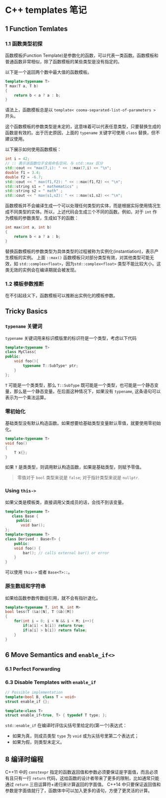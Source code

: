 # C++ templates 笔记

## 1 Function Temlates

### 1.1 函数类型初探

函数模板(Function Template)是参数化的函数，可以代表一类函数。函数模板和普通函数非常相似，除了函数模板的某些类型是没有指定的。

以下是一个返回两个数中最大值的函数模板。

```c++
template<typename T>
T max(T a, T b)
{
    return b < a ? a : b;
}
```

语法上，函数模板总是以 `template< cooma-separated-list-of-parameters >` 开头。

这个函数模板的参数类型是未定的，这意味着可以代表任意类型，只要替换生成的函数是有效的。出于历史原因，上面的 `typename` 关键字可使用 `class` 替换，但不建议使用。

以下展示如何使用函数模板：

```c++
int i = 42;
// :: 表示该函数位于全局命名空间，与 std::max 区分
std::cout << "max(7,i): " << ::max(7,i) << "\n";
double f1 = 3.4;
double f2 = -6.7;
std::cout << " max(f1,f2): " << ::max(f1,f2) << "\n";
std::string s1 = " mathematics" ;
std::string s2 = " math" ;
std::cout << " max(s1,s2): " << ::max(s1,s2) << "\n";
```

函数模板并不会编译生成一个可以处理任何类型的实体，而是根据实际使用情况生成不同类型的实体。所以，上述代码会生成三个不同的函数。例如，对于 `int` 作为模板的参数类型，生成如下的函数：

```cpp
int max(int a, int b)
{
    return b < a ? a : b;
}
```

替换函数模板的参数类型为具体类型的过程被称为实例化(instantiation)，表示产生模板的实例。
上面 `::max()` 函数模板只对部分类型有效，对其他类型可能无效，如 `std::complex<float>`，因为`std::complex<float>` 类型不能比较大小。这类无效的实例会在编译期就会被发现。

### 1.2 模板参数推断

在不引起歧义下，函数模板可以推断出实例化的模板参数。

## Tricky Basics

### `typename` 关键词


`typename` 关键词用来标识模版里的标识符是一个类型，考虑以下代码

```c++
template<typename T>
class MyClass{
public:
    void foo(){
        typename T::SubType* ptr;
    }
};
```

`T` 可能是一个类类型，那么 `T::SubType` 既可能是一个类型，也可能是一个静态变量，那么是一个静态变量。在后面这种情况下，如果没有 `typename`, 这条语句可以表示为一个乘法运算。

### 零初始化

基础类型没有默认构造函数。如果想要给基础类型变量默认零值，就要使用零初始化。

```cpp
template<typename T>
void foo()
{
    T x{};
}
```

如果 `T` 是类类型，则调用默认构造函数，如果是基础类型，则赋予零值。

> 零值对于 `bool` 类型来说是 `false`; 对于指针类型来说是 `nullptr`.

### Using `this->`

如果父类是模板类，直接调用父类成员的话，会找不到该变量。

```cpp
template<typename T>
   class Base {
     public:
       void bar();
};
template<typename T>
class Derived : Base<T> {
    public:
    void foo() {
        bar(); // calls external bar() or error 
    }
}
```

可以使用 `this->` 或者 `Base<T>::`。

### 原生数组和字符串

如果给函数参数传数组引用，就不会有指针退化。

```c++
template<typename T, int N, int M>
bool less(T (&a)[N], T (&b)[M])
{
    for(int i = 0; i < N && i < M; i++){
        if(a[i] < b[i]) return true;
        if(a[i] > b[i]) return false;
    }
}
```

## 6 Move Semantics and `enable_if<>`

### 6.1 Perfect Forwarding

### 6.3 Disable Templates with `enable_if`

```cpp
// Possible implementation
template<bool B, class T = void>
struct enable_if {};
 
template<class T>
struct enable_if<true, T> { typedef T type; };
```

`std::enable_if` 在编译时评估尖括号里给定的(第一个)表达式：

* 如果为真，则成员类型 `type` 为 `void` 或为尖括号里第二个表达式；
* 如果为假，则类型未定义。

## 8 编译时编程

C++11 中的 `constexpr` 指定的函数返回值和参数必须要保证是字面值，而且必须有且只有一行 `return` 代码，这给函数的设计者带来了更多的限制，比如通常只能通过 `return` 三目运算符+递归来计算返回的字面值。
C++14 中只要保证返回值和参数是字面值就行了，函数体中可以加入更多的语句，方便了更灵活的计算。